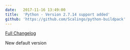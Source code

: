```yaml
---
date:	2017-11-16 13:49:00
title:	'Python - Version 2.7.14 support added'
github: 'https://github.com/Scalingo/python-buildpack'
---
```


[Full Changelog](https://raw.githubusercontent.com/python/cpython/84471935ed2f62b8c5758fd544c7d37076fe0fa5/Misc/NEWS)

New default version
